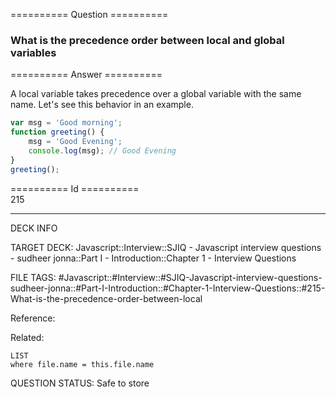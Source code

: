 ========== Question ==========  

### What is the precedence order between local and global variables  

========== Answer ==========  

A local variable takes precedence over a global variable with the same name. Let's see this behavior in an example.

```javascript
var msg = 'Good morning';
function greeting() {
    msg = 'Good Evening';
    console.log(msg); // Good Evening
}
greeting();
```

========== Id ==========  
215

---

DECK INFO

TARGET DECK: Javascript::Interview::SJIQ - Javascript interview questions - sudheer jonna::Part I - Introduction::Chapter 1 - Interview Questions

FILE TAGS: #Javascript::#Interview::#SJIQ-Javascript-interview-questions-sudheer-jonna::#Part-I-Introduction::#Chapter-1-Interview-Questions::#215-What-is-the-precedence-order-between-local

Reference:

Related:

```dataview
LIST
where file.name = this.file.name
```

QUESTION STATUS: Safe to store
